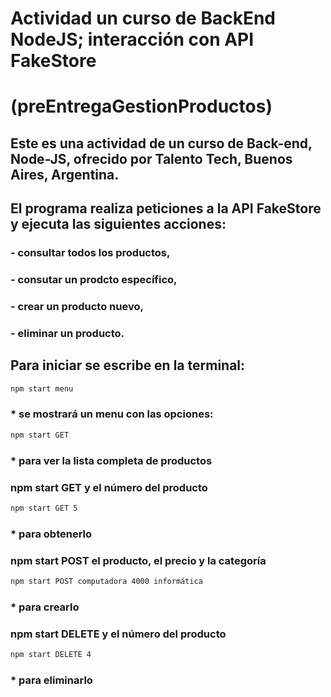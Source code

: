 # Actividad un curso de BackEnd NodeJS; interacción con API FakeStore
# (preEntregaGestionProductos)
## Este es una actividad de un curso de Back-end, Node-JS, ofrecido por Talento Tech, Buenos Aires, Argentina. 
## El programa realiza peticiones a la API FakeStore y ejecuta las siguientes acciones: 
### - consultar todos los productos, 
### - consutar un prodcto específico, 
### - crear un producto nuevo, 
### - eliminar un producto. 
## Para iniciar se escribe en la terminal: 
```bash
npm start menu 
```
###  * se mostrará un menu con las opciones: 
```bash
npm start GET
```
###     * para ver la lista completa de productos
###    npm start GET y el número del producto 
```bash
npm start GET 5
```
###     * para obtenerlo 
###    npm start POST el producto, el precio y la categoría 
```bash
npm start POST computadora 4000 informática
```
###     * para crearlo 
###    npm start DELETE y el número del producto 
```bash
npm start DELETE 4
```
###     * para eliminarlo

